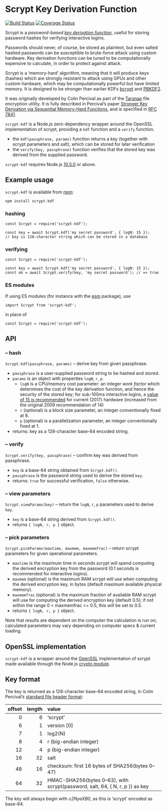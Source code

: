 Scrypt Key Derivation Function
==============================

[![Build Status](https://travis-ci.org/chrisveness/scrypt-kdf.svg?branch=master)](https://travis-ci.org/chrisveness/scrypt-kdf)
[![Coverage Status](https://coveralls.io/repos/github/chrisveness/scrypt-kdf/badge.svg?branch=master)](https://coveralls.io/github/chrisveness/scrypt-kdf?branch=master)

Scrypt is a *password-based [key derivation function](https://en.wikipedia.org/wiki/Key_derivation_function)*, useful for storing password hashes for verifying interactive logins.

Passwords should never, of course, be stored as plaintext, but even salted hashed passwords can be susceptible to brute-force attack using custom hardware. Key derivation functions can be tuned to be computationally expensive to calculate, in order to protect against attack.

Scrypt is a ‘memory-hard’ algorithm, meaning that it will produce keys (hashes) which are strongly resistant to attack using GPUs and other custom hardware, which may be computationally powerful but have limited memory. It is designed to be stronger than earlier KDFs [bcrypt](PBKDF2) and  [PBKDF2](https://en.wikipedia.org/wiki/PBKDF2).

It was originally developed by Colin Percival as part of the [Tarsnap](http://www.tarsnap.com/scrypt.html) file encryption utility. It is fully described in Percival’s paper [Stronger Key Derivation via Sequential Memory-Hard Functions](http://www.tarsnap.com/scrypt/scrypt.pdf), and is specified in [RFC 7841](https://tools.ietf.org/html/rfc7914).

`scrypt-kdf` is a Node.js zero-dependency wrapper around the OpenSSL implementation of scrypt, providing a `kdf` function and a `verify` function.

- the `kdf(passphrase, params)` function returns a key (together with scrypt parameters and salt), which can be stored for later verification
- the `verify(key, passphrase)` function verifies that the stored key was derived from the supplied password.

`scrypt-kdf` requires Node.js [10.5.0](https://nodejs.org/en/blog/release/v10.5.0/) or above.


Example usage
-------------
 
`scrypt-kdf` is available from [npm](https://www.npmjs.com/package/scrypt-kdf):
 
    npm install scrypt-kdf

### hashing

    const Scrypt = require('scrypt-kdf');
    
    const key = await Scrypt.kdf('my secret password', { logN: 15 });
    // key is 128-character string which can be stored in a database

### verifying

    const Scrypt = require('scrypt-kdf');
    
    const key = await Scrypt.kdf('my secret password', { logN: 15 });
    const ok = await Scrypt.verify(key, 'my secret password'); // => true

### ES modules

If using ES modules (for instance with the [esm](https://www.npmjs.com/package/esm) package), use

    import Scrypt from 'scrypt-kdf';

in place of

    const Scrypt = require('scrypt-kdf');

API
---

### – hash

`Scrypt.kdf(passphrase, params)` – derive key from given passphrase.

- `passphrase` is a user-supplied password string to be hashed and stored.
- `params` is an object with properties `logN`, `r`, `p`.
  - `logN` is a CPU/memory cost parameter: an integer *work factor* which determines the cost of the key derivation function, and hence the security of the stored key; for sub-100ms interactive logins, a [value of 15 is recommended](https://blog.filippo.io/the-scrypt-parameters/) for current (2017) hardware (increased from the original 2009 recommendation of 14)
  - `r` (optional) is a block size parameter, an integer conventionally fixed at 8.
  - `p` (optional) is a parallelization parameter, an integer conventionally fixed at 1.
- returns: key as a 128-character base-64 encoded string.

### – verify

`Scrypt.verify(key, passphrase)` – confirm key was derived from passphrase.

- `key` is a base-64 string obtained from `Scrypt.kdf()`.
- `passphrase` is the password string used to derive the stored `key`.
- returns: `true` for successful verification, `false` otherwise.

### – view parameters

`Scrypt.viewParams(key)` – return the `logN`, `r`, `p` parameters used to derive `key`.

- `key` is a base-64 string derived from `Scrypt.kdf()`.
- returns `{ logN, r, p }` object.

### – pick parameters

`Scrypt.pickParams(maxtime, maxmem, maxmemfrac)` – return scrypt parameters for given operational parameters.

- `maxtime` is the maximum time in seconds scrypt will spend computing the derived encryption key from the password (0.1 seconds is recommended for interactive logins).
- `maxmem` (optional) is the maximum RAM scrypt will use when computing the derived encryption key, in bytes (default maximum available physical memory).
- `maxmemfrac` (optional) is the maximum fraction of available RAM scrypt will use for computing the derived encryption key (default 0.5); if not within the range 0 < maxmemfrac <= 0.5, this will be set to 0.5.
- returns `{ logN, r, p }` object.

Note that results are dependent on the computer the calculation is run on; calculated parameters may vary depending on computer specs & current loading.


OpenSSL implementation
----------------------

`scrypt-kdf` is a wrapper around the [OpenSSL](https://www.openssl.org/docs/manmaster/man7/scrypt.html) implementation of scrypt made available through the Node.js [crypto module](https://nodejs.org/api/crypto.html#crypto_crypto_scrypt_password_salt_keylen_options_callback).


Key format
----------

The key is returned as a 128-character base-64 encoded string, in Colin Percival’s [standard file header format](https://github.com/Tarsnap/scrypt/blob/master/FORMAT):

| offset | length | value
| -----: | -----: | :----
|      0 |      6 | ‘scrypt’
|      6 |      1 | version [0]
|      7 |      1 | log2(N)
|      8 |      4 | r (big-endian integer)
|     12 |      4 | p (big-endian integer)
|     16 |     32 | salt
|     48 |     16 | checksum: first 16 bytes of SHA256(bytes 0–47)
|     64 |     32 | HMAC-SHA256(bytes 0–63), with scrypt(password, salt, 64, { N, r, p }) as key

The key will always begin with *c2NyeXB0*, as this is ‘scrypt’ encoded as base-64.
